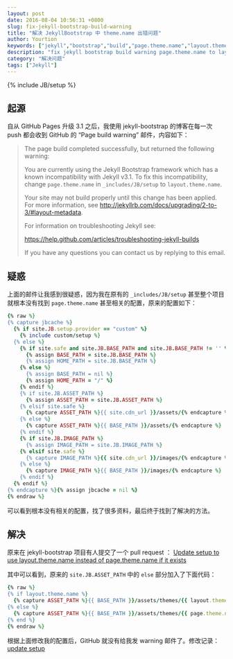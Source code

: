 ```yaml
---
layout: post
date: 2016-08-04 10:56:31 +0800
slug: fix-jekyll-bootstrap-build-warning
title: "解决 JekyllBootstrap 中 theme.name 出错问题"
author: Yourtion
keywords: ["jekyll","bootstrap","build","page.theme.name","layout.theme.name"]
description: "fix jekyll bootstrap build warning page.theme.name to layout.theme.name"
category: "解决问题"
tags: ["Jekyll"]
---
```

{% include JB/setup %}

## 起源

自从 GitHub Pages 升级 3.1 之后，我使用 jekyll-bootstrap 的博客在每一次 push 都会收到 GitHub 的 “Page build warning” 邮件，内容如下：

> The page build completed successfully, but returned the following warning:
> 
> You are currently using the Jekyll Bootstrap framework which has a known incompatibility with Jekyll v3.1. To fix this incompatibility, change `page.theme.name` in `_includes/JB/setup` to `layout.theme.name`. 
> 
> Your site may not build properly until this change has been applied. For more information, see http://jekyllrb.com/docs/upgrading/2-to-3/#layout-metadata.
> 
> For information on troubleshooting Jekyll see:
> 
>   https://help.github.com/articles/troubleshooting-jekyll-builds
> 
> If you have any questions you can contact us by replying to this email.

## 疑惑

上面的邮件让我感到很疑惑，因为我在原有的 `_includes/JB/setup` 甚至整个项目就根本没有找到 `page.theme.name` 甚至相关的配置，原来的配置如下：

```ruby
{% raw %}
{% capture jbcache %}
  {% if site.JB.setup.provider == "custom" %}
    {% include custom/setup %}
  {% else %}
    {% if site.safe and site.JB.BASE_PATH and site.JB.BASE_PATH != '' %}
      {% assign BASE_PATH = site.JB.BASE_PATH %}
      {% assign HOME_PATH = site.JB.BASE_PATH %}
    {% else %}
      {% assign BASE_PATH = nil %}
      {% assign HOME_PATH = "/" %}
    {% endif %}
    {% if site.JB.ASSET_PATH %}
      {% assign ASSET_PATH = site.JB.ASSET_PATH %}
    {% elsif site.safe %}
      {% capture ASSET_PATH %}{{ site.cdn_url }}/assets/{% endcapture %}
    {% else %}
      {% capture ASSET_PATH %}{{ BASE_PATH }}/assets/{% endcapture %}
    {% endif %}
    {% if site.JB.IMAGE_PATH %}
      {% assign IMAGE_PATH = site.JB.IMAGE_PATH %}
    {% elsif site.safe %}
      {% capture IMAGE_PATH %}{{ site.cdn_url }}/images/{% endcapture %}
    {% else %}
      {% capture IMAGE_PATH %}{{ BASE_PATH }}/images/{% endcapture %}
    {% endif %}
  {% endif %}
{% endcapture %}{% assign jbcache = nil %}
{% endraw %}
```

可以看到根本没有相关的配置，找了很多资料，最后终于找到了解决的方法。

## 解决

原来在 jekyll-bootstrap 项目有人提交了一个 pull request ： [Update setup to use layout.theme.name instead of page.theme.name if it exists](https://github.com/plusjade/jekyll-bootstrap/commit/8579232806a9f553aed95c85f9888b7e3ac3f76a)

其中可以看到，原来的 `site.JB.ASSET_PATH` 中的 `else` 部分加入了下面代码：

```ruby
{% raw %}
{% if layout.theme.name %}
  {% capture ASSET_PATH %}{{ BASE_PATH }}/assets/themes/{{ layout.theme.name }}{% endcapture %}
{% else %}
  {% capture ASSET_PATH %}{{ BASE_PATH }}/assets/themes/{{ page.theme.name }}{% endcapture %}
{% end %}
{% endraw %}
```

根据上面修改我的配置后，GitHub 就没有给我发 warning 邮件了。修改记录： [update setup](https://github.com/yourtion/yourtion.github.io/commit/4b5ddb61fbf852c91eeada399792517472d0a779)





